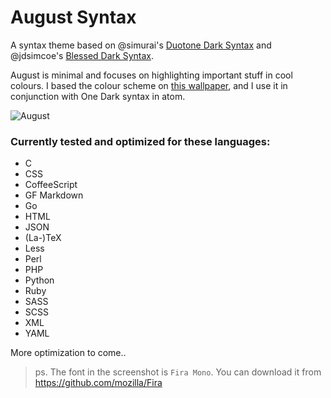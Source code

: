 # August Syntax

A syntax theme based on @simurai's [Duotone Dark Syntax](https://github.com/simurai/duotone-dark-syntax) and @jdsimcoe's [Blessed Dark Syntax](https://github.com/jdsimcoe/blessed-dark-syntax.git).

August is minimal and focuses on highlighting important stuff in cool colours. I based the colour scheme on [this wallpaper](http://i.imgur.com/IhTDfzt.jpg), and I use it in conjunction with One Dark syntax in atom.    

![August](http://i.imgur.com/4X1snor.png)


### Currently tested and optimized for these languages:

- C
- CSS
- CoffeeScript
- GF Markdown
- Go
- HTML
- JSON
- (La-)TeX
- Less
- Perl
- PHP
- Python
- Ruby
- SASS
- SCSS
- XML
- YAML

More optimization to come..

> ps. The font in the screenshot is `Fira Mono`. You can download it from https://github.com/mozilla/Fira

